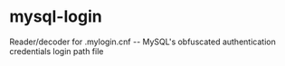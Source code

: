 # mysql-login
Reader/decoder for .mylogin.cnf -- MySQL's obfuscated authentication credentials login path file
